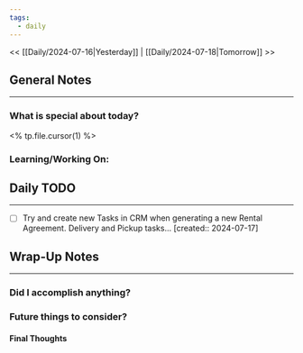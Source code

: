 ```yaml
---
tags:
  - daily
---
```

<< [[Daily/2024-07-16|Yesterday]] |  [[Daily/2024-07-18|Tomorrow]] >>

## General Notes
---
### What is special about today?
<% tp.file.cursor(1) %>

### Learning/Working On:



## Daily TODO
---
- [ ] Try and create new Tasks in CRM when generating a new Rental Agreement.  Delivery and Pickup tasks...  [created:: 2024-07-17]



## Wrap-Up Notes
---
### Did I accomplish anything?
### Future things to consider?
#### Final Thoughts

